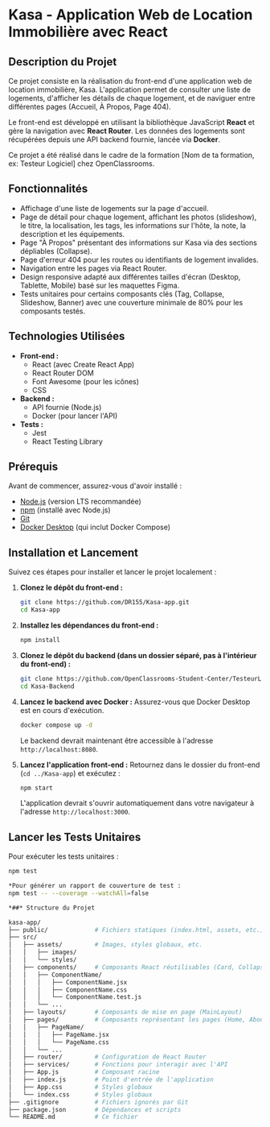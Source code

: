 # Kasa - Application Web de Location Immobilière avec React

## Description du Projet

Ce projet consiste en la réalisation du front-end d'une application web de location immobilière, Kasa. L'application permet de consulter une liste de logements, d'afficher les détails de chaque logement, et de naviguer entre différentes pages (Accueil, À Propos, Page 404).

Le front-end est développé en utilisant la bibliothèque JavaScript **React** et gère la navigation avec **React Router**. Les données des logements sont récupérées depuis une API backend fournie, lancée via **Docker**.

Ce projet a été réalisé dans le cadre de la formation [Nom de ta formation, ex: Testeur Logiciel] chez OpenClassrooms.

## Fonctionnalités

*   Affichage d'une liste de logements sur la page d'accueil.
*   Page de détail pour chaque logement, affichant les photos (slideshow), le titre, la localisation, les tags, les informations sur l'hôte, la note, la description et les équipements.
*   Page "À Propos" présentant des informations sur Kasa via des sections dépliables (Collapse).
*   Page d'erreur 404 pour les routes ou identifiants de logement invalides.
*   Navigation entre les pages via React Router.
*   Design responsive adapté aux différentes tailles d'écran (Desktop, Tablette, Mobile) basé sur les maquettes Figma.
*   Tests unitaires pour certains composants clés (Tag, Collapse, Slideshow, Banner) avec une couverture minimale de 80% pour les composants testés.

## Technologies Utilisées

*   **Front-end :**
    *   React (avec Create React App)
    *   React Router DOM
    *   Font Awesome (pour les icônes)
    *   CSS
*   **Backend :**
    *   API fournie (Node.js)
    *   Docker (pour lancer l'API)
*   **Tests :**
    *   Jest
    *   React Testing Library

## Prérequis

Avant de commencer, assurez-vous d'avoir installé :

*   [Node.js](https://nodejs.org/) (version LTS recommandée)
*   [npm](https://www.npmjs.com/) (installé avec Node.js)
*   [Git](https://git-scm.com/)
*   [Docker Desktop](https://www.docker.com/products/docker-desktop/) (qui inclut Docker Compose)

## Installation et Lancement

Suivez ces étapes pour installer et lancer le projet localement :

1.  **Clonez le dépôt du front-end :**
    ```bash
    git clone https://github.com/DR155/Kasa-app.git
    cd Kasa-app
    ```

2.  **Installez les dépendances du front-end :**
    ```bash
    npm install
    ```

3.  **Clonez le dépôt du backend (dans un dossier séparé, pas à l'intérieur du front-end) :**
    ```bash
    git clone https://github.com/OpenClassrooms-Student-Center/TesteurLogiciel_appli_location_immobiliere_React.git Kasa-Backend
    cd Kasa-Backend
    ```

4.  **Lancez le backend avec Docker :**
    Assurez-vous que Docker Desktop est en cours d'exécution.
    ```bash
    docker compose up -d
    ```
    Le backend devrait maintenant être accessible à l'adresse `http://localhost:8080`.

5.  **Lancez l'application front-end :**
    Retournez dans le dossier du front-end (`cd ../Kasa-app`) et exécutez :
    ```bash
    npm start
    ```
    L'application devrait s'ouvrir automatiquement dans votre navigateur à l'adresse `http://localhost:3000`.

## Lancer les Tests Unitaires

Pour exécuter les tests unitaires :


```bash
npm test

*Pour générer un rapport de couverture de test :
npm test -- --coverage --watchAll=false

*##* Structure du Projet

kasa-app/
├── public/             # Fichiers statiques (index.html, assets, etc.)
├── src/
│   ├── assets/         # Images, styles globaux, etc.
│   │   ├── images/
│   │   └── styles/
│   ├── components/     # Composants React réutilisables (Card, Collapse, Slideshow, etc.)
│   │   ├── ComponentName/
│   │   │   ├── ComponentName.jsx
│   │   │   ├── ComponentName.css
│   │   │   └── ComponentName.test.js
│   │   └── ...
│   ├── layouts/        # Composants de mise en page (MainLayout)
│   ├── pages/          # Composants représentant les pages (Home, About, Logement, Error404)
│   │   ├── PageName/
│   │   │   ├── PageName.jsx
│   │   │   └── PageName.css
│   │   └── ...
│   ├── router/         # Configuration de React Router
│   ├── services/       # Fonctions pour interagir avec l'API
│   ├── App.js          # Composant racine
│   ├── index.js        # Point d'entrée de l'application
│   ├── App.css         # Styles globaux
│   └── index.css       # Styles globaux
├── .gitignore          # Fichiers ignorés par Git
├── package.json        # Dépendances et scripts
└── README.md           # Ce fichier
